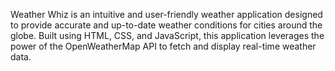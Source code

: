 Weather Whiz is an intuitive and user-friendly weather application designed to provide accurate and up-to-date weather conditions for cities around the globe. Built using HTML, CSS, and JavaScript, this application leverages the power of the OpenWeatherMap API to fetch and display real-time weather data.
